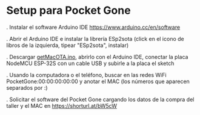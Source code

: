 # Setup para Pocket Gone

. Instalar el software Arduino IDE https://www.arduino.cc/en/software

. Abrir el Arduino IDE e instalar la librería ESp2sota (click en el icono de libros de la izquierda, tipear "ESp2sota", instalar)

. Descargar [getMacOTA.ino](https://github.com/ronibandini/tallerPocketGone/blob/main/getMacOta.ino), abrirlo con el Arduino IDE, conectar la placa NodeMCU ESP-32S con un cable USB y subirle a la placa el sketch

. Usando la computadora o el teléfono, buscar en las redes WiFi PocketGone:00:00:00:00:00 y anotar el MAC (los números que aparecen separados por :)

. Solicitar el software del Pocket Gone cargando los datos de la compra del taller y el MAC en https://shorturl.at/bW5cW




